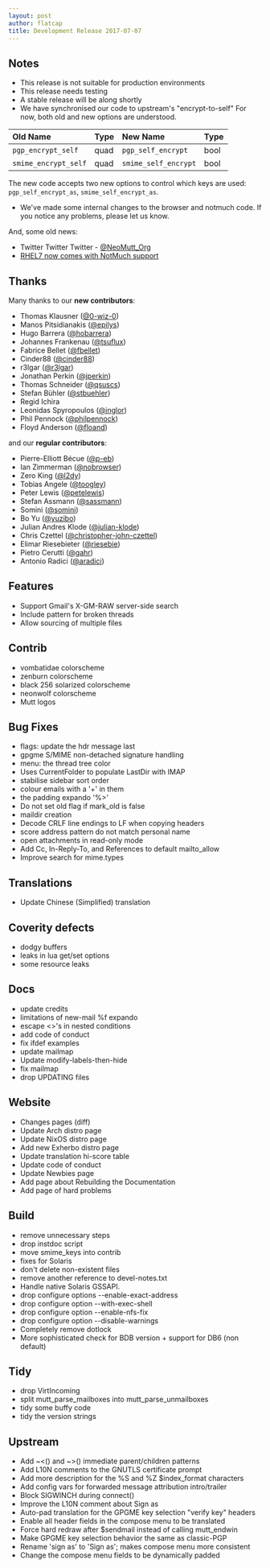 ```yaml
---
layout: post
author: flatcap
title: Development Release 2017-07-07
---
```


## Notes

- This release is not suitable for production environments
- This release needs testing
- A stable release will be along shortly
- We have synchronised our code to upstream's "encrypt-to-self" For now, both
  old and new options are understood.

| Old Name             | Type | New Name             | Type |
| :------------------- |:-----| :------------------- |:-----|
| `pgp_encrypt_self`   | quad | `pgp_self_encrypt`   | bool |
| `smime_encrypt_self` | quad | `smime_self_encrypt` | bool |

The new code accepts two new options to control which keys are used:
`pgp_self_encrypt_as`, `smime_self_encrypt_as`.

- We've made some internal changes to the browser and notmuch code. If you
  notice any problems, please let us know.

And, some old news:

- Twitter Twitter Twitter - [\@NeoMutt_Org](https://twitter.com/NeoMutt_Org)
- [RHEL7 now comes with NotMuch support](https://copr.fedorainfracloud.org/coprs/flatcap/neomutt/)

## Thanks

Many thanks to our **new contributors**:

- Thomas Klausner ([@0-wiz-0](https://github.com/0-wiz-0))
- Manos Pitsidianakis ([@epilys](https://github.com/epilys))
- Hugo Barrera ([@hobarrera](https://github.com/hobarrera))
- Johannes Frankenau ([@tsuflux](https://github.com/tsuflux))
- Fabrice Bellet ([@fbellet](https://github.com/fbellet))
- Cinder88 ([@cinder88](https://github.com/cinder88))
- r3lgar ([@r3lgar](https://github.com/r3lgar))
- Jonathan Perkin ([@jperkin](https://github.com/jperkin))
- Thomas Schneider ([@qsuscs](https://github.com/qsuscs))
- Stefan Bühler ([@stbuehler](https://github.com/stbuehler))
- Regid Ichira
- Leonidas Spyropoulos ([@inglor](https://github.com/inglor))
- Phil Pennock ([@philpennock](https://github.com/philpennock))
- Floyd Anderson ([@floand](https://github.com/floand))

and our **regular contributors**:

- Pierre-Elliott Bécue ([@p-eb](https://github.com/p-eb))
- Ian Zimmerman ([@nobrowser](https://github.com/nobrowser))
- Zero King ([@l2dy](https://github.com/l2dy))
- Tobias Angele ([@toogley](https://github.com/toogley))
- Peter Lewis ([@petelewis](https://github.com/petelewis))
- Stefan Assmann ([@sassmann](https://github.com/sassmann))
- Somini ([@somini](https://github.com/somini))
- Bo Yu ([@yuzibo](https://github.com/yuzibo))
- Julian Andres Klode ([@julian-klode](https://github.com/julian-klode))
- Chris Czettel ([@christopher-john-czettel](https://github.com/christopher-john-czettel))
- Elimar Riesebieter ([@riesebie](https://github.com/riesebie))
- Pietro Cerutti ([@gahr](https://github.com/gahr))
- Antonio Radici ([@aradici](https://github.com/aradici))

## Features

- Support Gmail's X-GM-RAW server-side search
- Include pattern for broken threads
- Allow sourcing of multiple files

## Contrib

- vombatidae colorscheme
- zenburn colorscheme
- black 256 solarized colorscheme
- neonwolf colorscheme
- Mutt logos

## Bug Fixes

- flags: update the hdr message last
- gpgme S/MIME non-detached signature handling
- menu: the thread tree color
- Uses CurrentFolder to populate LastDir with IMAP
- stabilise sidebar sort order
- colour emails with a '+' in them
- the padding expando '%\>'
- Do not set old flag if mark_old is false
- maildir creation
- Decode CRLF line endings to LF when copying headers
- score address pattern do not match personal name
- open attachments in read-only mode
- Add Cc, In-Reply-To, and References to default mailto_allow
- Improve search for mime.types

## Translations

- Update Chinese (Simplified) translation

## Coverity defects

- dodgy buffers
- leaks in lua get/set options
- some resource leaks

## Docs

- update credits
- limitations of new-mail %f expando
- escape \<\>'s in nested conditions
- add code of conduct
- fix ifdef examples
- update mailmap
- Update modify-labels-then-hide
- fix mailmap
- drop UPDATING files

## Website

- Changes pages (diff)
- Update Arch distro page
- Update NixOS distro page
- Add new Exherbo distro page
- Update translation hi-score table
- Update code of conduct
- Update Newbies page
- Add page about Rebuilding the Documentation
- Add page of hard problems

## Build

- remove unnecessary steps
- drop instdoc script
- move smime_keys into contrib
- fixes for Solaris
- don't delete non-existent files
- remove another reference to devel-notes.txt
- Handle native Solaris GSSAPI.
- drop configure options --enable-exact-address
- drop configure option --with-exec-shell
- drop configure option --enable-nfs-fix
- drop configure option --disable-warnings
- Completely remove dotlock
- More sophisticated check for BDB version + support for DB6 (non default)

## Tidy

- drop VirtIncoming
- split mutt_parse_mailboxes into mutt_parse_unmailboxes
- tidy some buffy code
- tidy the version strings

## Upstream

- Add ~\<() and ~\>() immediate parent/children patterns
- Add L10N comments to the GNUTLS certificate prompt
- Add more description for the %S and %Z $index_format characters
- Add config vars for forwarded message attribution intro/trailer
- Block SIGWINCH during connect()
- Improve the L10N comment about Sign as
- Auto-pad translation for the GPGME key selection "verify key" headers
- Enable all header fields in the compose menu to be translated
- Force hard redraw after $sendmail instead of calling mutt_endwin
- Make GPGME key selection behavior the same as classic-PGP
- Rename 'sign as' to 'Sign as'; makes compose menu more consistent
- Change the compose menu fields to be dynamically padded

